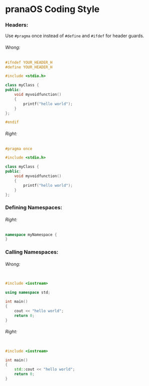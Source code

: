 # pranaOS Coding Style

### Headers:
Use `#pragma` once instead of `#define` and `#ifdef` for header guards.

###### Wrong:
```c++
#ifndef YOUR_HEADER_H
#define YOUR_HEADER_H

#include <stdio.h>

class myClass {
public:
    void myvoidfunction()
    {
        printf("hello world");
    }
};

#endif
```

###### Right:
```c++
#pragma once 

#include <stdio.h>

class myClass {
public:
    void myvoidfunction()
    {
        printf("hello world");
    }
};
```

### Defining Namespaces:

###### Right:
```c++
namespace myNamespace {
}
```

### Calling Namespaces:

###### Wrong:
```c++

#include <iostream>

using namespace std;

int main()
{
    cout << "hello world";
    return 0;
}

```

###### Right:
```c++

#include <iostream>

int main()
{
    std::cout << "hello world";
    return 0;
}

```
